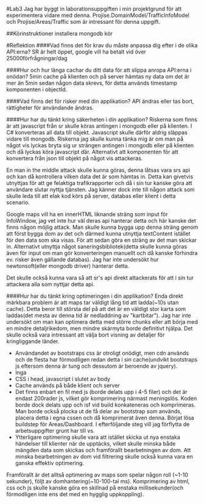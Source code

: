 #Lab3
Jag har byggt in laborationsuppgiften i min projektgrund för att experimentera vidare med denna.
Projise.DomainModel/TrafficInfoModel och Projise/Areas/Traffic som är intressant för denna uppgift.

##Körinstruktioner
installera mongodb
kör

#Reflektion
####Vad finns det för krav du måste anpassa dig efter i de olika API:erna?
SR är helt öppet, google vill ha betalt vid över 25000förfrågningar/dag

####Hur och hur länga cachar du ditt data för att slippa anropa API:erna i onödan?
5min cache på klienten och på server hämtas ny data om det är mer än 5min sedan någon data skrevs, för detta används timestamp komponenten i objectId.

####Vad finns det för risker med din applikation?
API ändras eller tas bort, rättigheter för användande ändras.

####Hur har du tänkt kring säkerheten i din applikation?
Riskerna som finns är att javascript från sr skulle köras antingen i mongodb eller på klienten. I C# konverteras all data till objekt. Javascript skulle därför aldrig släppas vidare till mongodb. Riskerna jag skulle kunna tänka mig är om man på något vis lyckas bryta sig ur strängen antingen i mongodb eller på klienten och då lyckas köra javascript där. Alternativt att komponenten för att konvertera från json till objekt på något vis attackeras.

En man in the middle attack skulle kunna göras, denna låtsas vara srs api och kan då kontrollera vilken data det är som hämtas in. Detta kan givetvis utnyttjas för att ge felaktiga trafikrapporter och då i sin tur kanske göra att användare slutar nyttja tjänsten. Jag känner dock inte till någon attack som skulle leda till att elak kod körs på server, databas eller klient i detta scenario.

Google maps vill ha en innerHTML liknande sträng som input för InfoWindow, jag vet inte hur väl deras api hanterar detta och här kanske det finns någon möjlig attack. Man skulle kunna bygga upp denna sträng genom att först bygga dom av det och därmed kunna utnyttja textContent istället för den data som ska visas. För att sedan göra en sträng av det man skickar in. Alternativt utnyttja något saneringsbibliotek(detta skulle kunna göras även för input om man gör konverteringen manuellt och då kanske förhindra ev. risker även gällande databas). Jag har inte undersökt hur newtonsoft(eller mongodb driver) hanterar detta.

Det skulle också kunna vara så att sr's api direkt attackerats för att i sin tur attackera alla som nyttjar detta api.

####Hur har du tänkt kring optimeringen i din applikation?
Enda direkt märkbara problem är att maps tar väldigt lång tid att ladda(~10s utan cache). Detta beror till största del på att det är en väldigt stor karta som laddas(det mesta av denna tid är nedladdning av "kartbitar"). Jag har inte undersökt om man kan optimera detta med större chunks eller att börja med en mindre detaljrikedom, men mindre skärmyta borde definitivt hjälpa. Det skulle också vara intressant att välja bort visning av detaljer för kringliggande länder.

* Användandet av bootstraps css är otroligt onödigt, men cdn används och de flesta har förmodligen redan detta i sin cache(undvikt bootstraps js eftersom denna är tung och dessutom är beroende av jquery).
* Inga 
* CSS i head, javascript i slutet av body
* Cache används på både klient och server
* Det finns enbart en fil med js (borde delats upp i 4-5 filer) och det är endast 200rader js, vilket gör komprimering närmast meningslös. Koden borde dock delats upp och isf vid build konkateneras och komprimeras. Man borde också plocka ut de få delar av bootstrap som används, placera detta i egna cssen och då komprimerat även denna. Börjat lösa buildstep för Areas/Dashboard. I efterföljande steg vill jag förflytta de arbetsuppgifter grunt har till vs.
* Ytterligare optimering skulle vara att istället skicka ut nya enstaka händelser till klienter när de upptäcks, vilket skulle minska både mängden data som skickas och framförallt bearbetningen av dom. Att minska bearbetningen av dom vid filtrering skulle också kunna vara en ganska effektiv optimering.

Framförallt är det alltså optimering av maps som spelar någon roll (~1-10 sekunder), följt av domhantering(~10-100-tal ms). Komprimering av html, css och js skulle kanske göra en skillnad på enstaka millisekunder(och förmodligen inte ens det med en hygglig uppkoppling).